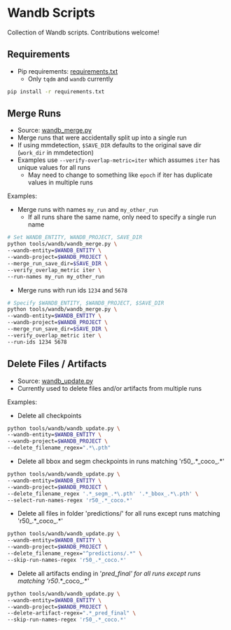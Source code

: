 # Wandb Scripts
Collection of Wandb scripts. Contributions welcome!

## Requirements

- Pip requirements: [requirements.txt](./requirements.txt)
    - Only `tqdm` and `wandb` currently

```bash
pip install -r requirements.txt
```

## Merge Runs

- Source: [wandb_merge.py](./wandb_merge.py)
- Merge runs that were accidentally split up into a single run
- If using mmdetection, `$SAVE_DIR` defaults to the original save dir (`work_dir` in mmdetection)
- Examples use `--verify-overlap-metric=iter` which assumes `iter` has unique values for all runs
    - May need to change to something like `epoch` if iter has duplicate values in multiple runs

Examples:
- Merge runs with names `my_run` and `my_other_run`
    - If all runs share the same name, only need to specify a single run name

```bash
# Set WANDB_ENTITY, WANDB_PROJECT, SAVE_DIR
python tools/wandb/wandb_merge.py \
--wandb-entity=$WANDB_ENTITY \
--wandb-project=$WANDB_PROJECT \
--merge_run_save_dir=$SAVE_DIR \
--verify_overlap_metric iter \
--run-names my_run my_other_run
```

- Merge runs with run ids `1234` and `5678`

```bash
# Specify $WANDB_ENTITY, $WANDB_PROJECT, $SAVE_DIR
python tools/wandb/wandb_merge.py \
--wandb-entity=$WANDB_ENTITY \
--wandb-project=$WANDB_PROJECT \
--merge_run_save_dir=$SAVE_DIR \
--verify_overlap_metric iter \
--run-ids 1234 5678
```

## Delete Files / Artifacts

- Source: [wandb_update.py](./wandb_update.py)
- Currently used to delete files and/or artifacts from multiple runs

Examples:
- Delete all checkpoints

```bash
python tools/wandb/wandb_update.py \
--wandb-entity=$WANDB_ENTITY \
--wandb-project=$WANDB_PROJECT \
--delete_filename_regex=".*\.pth"
```

- Delete all bbox and segm checkpoints in runs matching 'r50_.\*\_coco_.*'

```bash
python tools/wandb/wandb_update.py \
--wandb-entity=$WANDB_ENTITY \
--wandb-project=$WANDB_PROJECT \
--delete_filename_regex '.*_segm_.*\.pth' '.*_bbox_.*\.pth' \
--select-run-names-regex 'r50_.*_coco.*'
```

- Delete all files in folder 'predictions/' for all runs except runs matching 'r50_.\*\_coco_.*'

```bash
python tools/wandb/wandb_update.py \
--wandb-entity=$WANDB_ENTITY \
--wandb-project=$WANDB_PROJECT \
--delete_filename_regex="^predictions/.*" \
--skip-run-names-regex 'r50_.*_coco.*'
```

- Delete all artifacts ending in '_pred_final' for all runs except runs matching 'r50_.\*\_coco_.*'

```bash
python tools/wandb/wandb_update.py \
--wandb-entity=$WANDB_ENTITY \
--wandb-project=$WANDB_PROJECT \
--delete-artifact-regex=".*_pred_final" \
--skip-run-names-regex 'r50_.*_coco.*'
```
